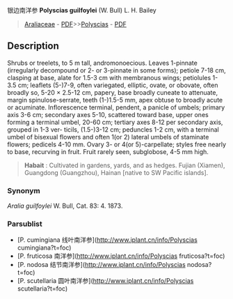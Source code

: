 银边南洋参 **Polyscias guilfoylei** (W. Bull) L. H. Bailey

> [Araliaceae](http://www.iplant.cn/info/Araliaceae?t=foc) - [PDF](http://www.iplant.cn/foc/pdf/Araliaceae.pdf)>>[Polyscias](http://www.iplant.cn/info/Polyscias?t=foc) - [PDF](http://www.iplant.cn/foc/pdf/Polyscias.pdf)

## Description

Shrubs or treelets, to 5 m tall, andromonoecious. Leaves 1-pinnate (irregularly decompound or 2- or 3-pinnate in some forms); petiole 7-18 cm, clasping at base, alate for 1.5-3 cm with membranous wings; petiolules 1-3.5 cm; leaflets (5-)7-9, often variegated, elliptic, ovate, or obovate, often broadly so, 5-20 × 2.5-12 cm, papery, base broadly cuneate to attenuate, margin spinulose-serrate, teeth (1-)1.5-5 mm, apex obtuse to broadly acute or acuminate. Inflorescence terminal, pendent, a panicle of umbels; primary axis 3-6 cm; secondary axes 5-10, scattered toward base, upper ones forming a terminal umbel, 20-60 cm; tertiary axes 8-12 per secondary axis, grouped in 1-3 ver- ticils, (1.5-)3-12 cm; peduncles 1-2 cm, with a terminal umbel of bisexual flowers and often 1(or 2) lateral umbels of staminate flowers; pedicels 4-10 mm. Ovary 3- or 4(or 5)-carpellate; styles free nearly to base, recurving in fruit. Fruit rarely seen, subglobose, 4-5 mm high.


> **Habait** : 
> Cultivated in gardens, yards, and as hedges. Fujian (Xiamen), Guangdong (Guangzhou), Hainan [native to SW Pacific islands].

### Synonym
*Aralia guilfoylei* W. Bull, Cat. 83: 4. 1873.

### Parsublist

* [P.  cumingiana  线叶南洋参](http://www.iplant.cn/info/Polyscias cumingiana?t=foc)
* [P.  fruticosa  南洋参](http://www.iplant.cn/info/Polyscias fruticosa?t=foc)
* [P.  nodosa  结节南洋参](http://www.iplant.cn/info/Polyscias nodosa?t=foc)
* [P.  scutellaria  圆叶南洋参](http://www.iplant.cn/info/Polyscias scutellaria?t=foc)
